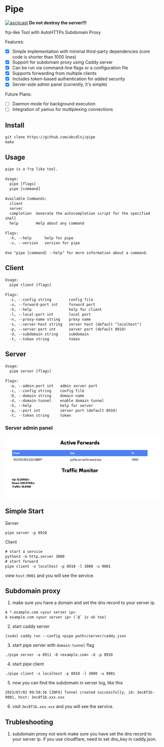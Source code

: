 # Pipe

[![asciicast](https://asciinema.org/a/606328.svg)](https://asciinema.org/a/606328)
**Do not destroy the server!!!**

frp-like Tool with AutoHTTPs Subdomain Proxy

Features:
- [x] Simple implementation with minimal third-party dependencies (core code is shorter than 1000 lines)
- [x] Support for subdomain proxy using Caddy server
- [x] Can be run via command-line flags or a configuration file
- [x] Supports forwarding from multiple clients
- [x] Includes token-based authentication for added security
- [x] Server-side admin panel (currently, it's simple)

Future Plans:

- [ ] Daemon mode for background execution
- [ ] Integration of yamux for multiplexing connections

## Install

```
git clone https://github.com/abcdlsj/pipe
make
```

## Usage

```
pipe is a frp like tool.

Usage:
  pipe [flags]
  pipe [command]

Available Commands:
  client     
  server      
  completion  Generate the autocompletion script for the specified shell
  help        Help about any command

Flags:
  -h, --help      help for pipe
  -v, --version   version for pipe

Use "pipe [command] --help" for more information about a command.
```

## Client
```
Usage:
  pipe client [flags]

Flags:
  -c, --config string        config file
  -u, --forward-port int     forward port
  -h, --help                 help for client
  -l, --local-port int       local port
  -n, --proxy-name string    proxy name
  -s, --server-host string   server host (default "localhost")
  -p, --server-port int      server port (default 8910)
  -d, --subdomain string     subdomain
  -t, --token string         token
```

## Server 
```
Usage:
  pipe server [flags]

Flags:
  -a, --admin-port int   admin server port
  -c, --config string    config file
  -D, --domain string    domain name
  -d, --domain-tunnel    enable domain tunnel
  -h, --help             help for server
  -p, --port int         server port (default 8910)
  -t, --token string     token
```

### Server admin panel

![admin panel](screenshot-server-admin.png)

## Simple Start

Server
```
pipe server -p 8910
```

Client
```
# start a service
python3 -m http.server 3000
# start forward
pipe client -s localhost -p 8910 -l 3000 -u 9001
```

view `host:9001` and you will see the service.

## Subdomain proxy

1. make sure you have a domain and set the dns record to your server ip.

```
A *.example.com <your server ip>
A example.com <your server ip> (`@` is ok too)
```

2. start caddy server
```
[sudo] caddy run --config <pipe path>/server/caddy.json
```

3. start pipe server with `domain-tunnel` flag
```
./pipe server -a 8911 -D <example.com> -d -p 8910
``` 

4. start pipe client
```
./pipe client -s localhost -p 8910 -l 3000 -u 9001
```

5. now you can find the subdomain in server log, like this
```
2023/07/02 09:50:16 [INFO] Tunnel created successfully, id: 3ec8f1b-9001, host: 3ec8f1b.xxx.xxx
```

6. visit `3ec8f1b.xxx.xxx` and you will see the service.


## Trubleshooting

1. subdomain proxy not work
make sure you have set the dns record to your server ip. 
if you use cloudflare, need to set dns_key in caddy.json.